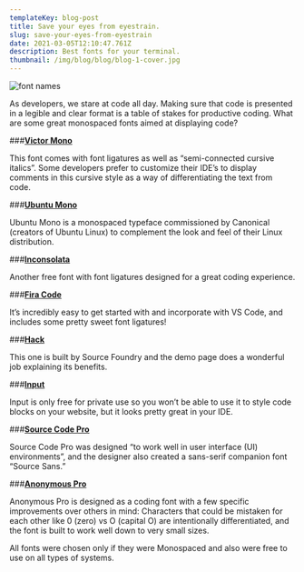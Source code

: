 ```yaml
---
templateKey: blog-post
title: Save your eyes from eyestrain.
slug: save-your-eyes-from-eyestrain
date: 2021-03-05T12:10:47.761Z
description: Best fonts for your terminal.
thumbnail: /img/blog/blog/blog-1-cover.jpg
---
```


![font names ](/img/blog/blog-1.jpg)

<!--StartFragment-->

As developers, we stare at code all day. Making sure that code is presented in a legible and clear format is a table of stakes for productive coding. What are some great monospaced fonts aimed at displaying code?

###**[Victor Mono](https://rubjo.github.io/victor-mono/)**

This font comes with font ligatures as well as “semi-connected cursive italics”. Some developers prefer to customize their IDE’s to display comments in this cursive style as a way of differentiating the text from code.

###**[Ubuntu Mono](https://fonts.google.com/specimen/Ubuntu+Mono?preview.text_type=custom)**

Ubuntu Mono is a monospaced typeface commissioned by Canonical (creators of Ubuntu Linux) to complement the look and feel of their Linux distribution.

###**[Inconsolata](https://fonts.google.com/specimen/Inconsolata?preview.text_type=custom#standard-styles)**

Another free font with font ligatures designed for a great coding experience.

###**[Fira Code](https://github.com/tonsky/FiraCode)**

It’s incredibly easy to get started with and incorporate with VS Code, and includes some pretty sweet font ligatures!

###**[Hack](https://sourcefoundry.org/hack/)**

This one is built by Source Foundry and the demo page does a wonderful job explaining its benefits.

###**[Input](https://input.djr.com/)**

Input is only free for private use so you won’t be able to use it to style code blocks on your website, but it looks pretty great in your IDE.

###**[Source Code Pro](https://fonts.google.com/specimen/Source+Code+Pro)**

Source Code Pro was designed “to work well in user interface (UI) environments”, and the designer also created a sans-serif companion font “Source Sans.”

###**[Anonymous Pro](https://fonts.google.com/specimen/Anonymous+Pro?preview.text_type=custom)**

Anonymous Pro is designed as a coding font with a few specific improvements over others in mind: Characters that could be mistaken for each other like 0 (zero) vs O (capital O) are intentionally differentiated, and the font is built to work well down to very small sizes.

All fonts were chosen only if they were Monospaced and also were free to use on all types of systems.

<!--EndFragment-->
